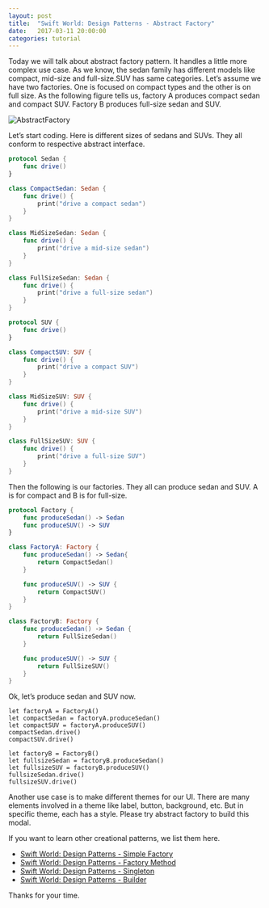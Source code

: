 ```yaml
---
layout: post
title:  "Swift World: Design Patterns - Abstract Factory"
date:   2017-03-11 20:00:00
categories: tutorial
---
```


Today we will talk about abstract factory pattern. It handles a little more complex use case. As we know, the sedan family has different models like compact, mid-size and full-size.SUV has same categories. Let’s assume we have two factories. One is focused on compact types and the other is on full size. As the following figure tells us, factory A produces compact sedan and compact SUV. Factory B produces full-size sedan and SUV.


![AbstractFactory](http://pengguo.xyz/resources/AbstractFactory.png)

Let’s start coding. Here is different sizes of sedans and SUVs. They all conform to respective abstract interface.  

```swift
protocol Sedan {
    func drive()
}

class CompactSedan: Sedan {
    func drive() {
        print("drive a compact sedan")
    }
}

class MidSizeSedan: Sedan {
    func drive() {
        print("drive a mid-size sedan")
    }
}

class FullSizeSedan: Sedan {
    func drive() {
        print("drive a full-size sedan")
    }
}
```


```swift
protocol SUV {
    func drive()
}

class CompactSUV: SUV {
    func drive() {
        print("drive a compact SUV")
    }
}

class MidSizeSUV: SUV {
    func drive() {
        print("drive a mid-size SUV")
    }
}

class FullSizeSUV: SUV {
    func drive() {
        print("drive a full-size SUV")
    }
}
```

Then the following is our factories. They all can produce sedan and SUV. A is   for compact and B is for full-size.

```swift
protocol Factory {
    func produceSedan() -> Sedan
    func produceSUV() -> SUV
}

class FactoryA: Factory {
    func produceSedan() -> Sedan{
        return CompactSedan()
    }

    func produceSUV() -> SUV {
        return CompactSUV()
    }
}

class FactoryB: Factory {
    func produceSedan() -> Sedan {
        return FullSizeSedan()
    }

    func produceSUV() -> SUV {
        return FullSizeSUV()
    }
}
```

Ok, let’s produce sedan and SUV now.

```
let factoryA = FactoryA()
let compactSedan = factoryA.produceSedan()
let compactSUV = factoryA.produceSUV()
compactSedan.drive()
compactSUV.drive()

let factoryB = FactoryB()
let fullsizeSedan = factoryB.produceSedan()
let fullsizeSUV = factoryB.produceSUV()
fullsizeSedan.drive()
fullsizeSUV.drive()
```

Another use case is to make different themes for our UI. There are many elements involved in a theme like label, button, background, etc. But in specific theme, each has a style. Please try abstract factory to build this modal.

If you want to learn other creational patterns, we list them here.

* [Swift World: Design Patterns - Simple Factory](http://pengguo.xyz/tutorial/2017/03/07/Swift-World-Design-Patterns-Simple-Factory.html)
* [Swift World: Design Patterns - Factory Method](http://pengguo.xyz/tutorial/2017/03/08/Swift-World-Design-Patterns-Factory-Method.html)
* [Swift World: Design Patterns - Singleton](http://pengguo.xyz/tutorial/2017/03/09/Swift-World-Design-Patterns-Singleton.html)
* [Swift World: Design Patterns - Builder](http://pengguo.xyz/tutorial/2017/03/10/Swift-World-Design-Patterns-Builder.html)

Thanks for your time.
